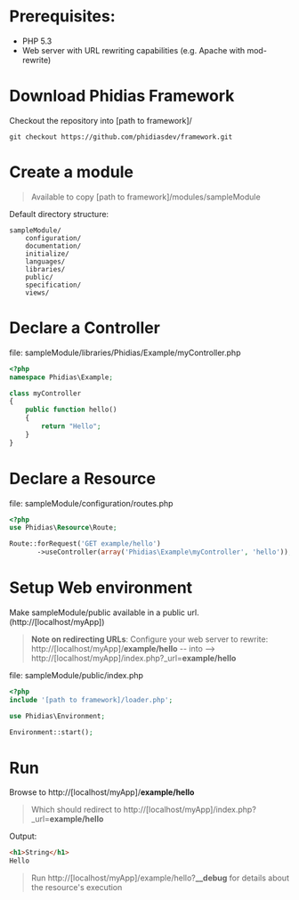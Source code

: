 # Prerequisites:

- PHP 5.3
- Web server with URL rewriting capabilities (e.g. Apache with mod-rewrite)




# Download Phidias Framework

Checkout the repository into [path to framework]/
```
git checkout https://github.com/phidiasdev/framework.git
```




# Create a module

> Available to copy [path to framework]/modules/sampleModule

Default directory structure:

```
sampleModule/
	configuration/
	documentation/
	initialize/
	languages/
	libraries/
	public/
	specification/
	views/
```



# Declare a Controller

file: sampleModule/libraries/Phidias/Example/myController.php

```php
<?php
namespace Phidias\Example;

class myController
{
	public function hello()
	{
		return "Hello";
	}
}
```




# Declare a Resource

file: sampleModule/configuration/routes.php

```php
<?php
use Phidias\Resource\Route;

Route::forRequest('GET example/hello')
	   ->useController(array('Phidias\Example\myController', 'hello'));
```


# Setup Web environment

Make sampleModule/public available in a public url.  (http://[localhost/myApp])

> **Note on redirecting URLs**: Configure your web server to rewrite: http://[localhost/myApp]/**example/hello**  -- into -->  http://[localhost/myApp]/index.php?_url=**example/hello**

file: sampleModule/public/index.php

```php
<?php
include '[path to framework]/loader.php';

use Phidias\Environment;

Environment::start();
```


# Run 

Browse to http://[localhost/myApp]/**example/hello**
> Which should redirect to http://[localhost/myApp]/index.php?_url=**example/hello**


Output:
```html
<h1>String</h1>
Hello
```

> Run http://[localhost/myApp]/example/hello?**__debug** for details about the resource's execution